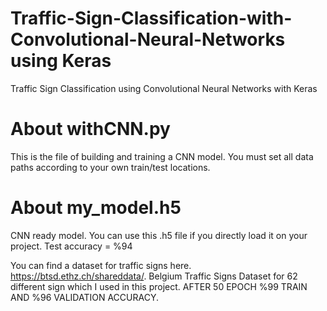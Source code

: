 # Traffic-Sign-Classification-with-Convolutional-Neural-Networks using Keras
Traffic Sign Classification using Convolutional Neural Networks with Keras

# About withCNN.py
This is the file of building and training a CNN model.
You must set all data paths according to your own train/test locations.

# About my_model.h5
CNN ready model. You can use this .h5 file if you directly load it on your project. Test accuracy = %94

You can find a dataset for traffic signs here. https://btsd.ethz.ch/shareddata/. Belgium Traffic Signs Dataset for 62 different sign which I used in this project.
AFTER 50 EPOCH %99 TRAIN AND %96 VALIDATION ACCURACY.
